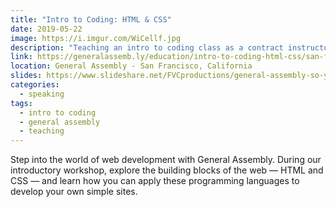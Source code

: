 ```yaml
---
title: "Intro to Coding: HTML & CSS"
date: 2019-05-22
image: https://i.imgur.com/WiCellf.jpg
description: "Teaching an intro to coding class as a contract instructor."
link: https://generalassemb.ly/education/intro-to-coding-html-css/san-francisco
location: General Assembly - San Francisco, California
slides: https://www.slideshare.net/FVCproductions/general-assembly-so-you-want-to-be-a-wizard
categories:
  - speaking
tags:
  - intro to coding
  - general assembly
  - teaching
---
```


Step into the world of web development with General Assembly. During our introductory workshop, explore the building blocks of the web — HTML and CSS — and learn how you can apply these programming languages to develop your own simple sites.

